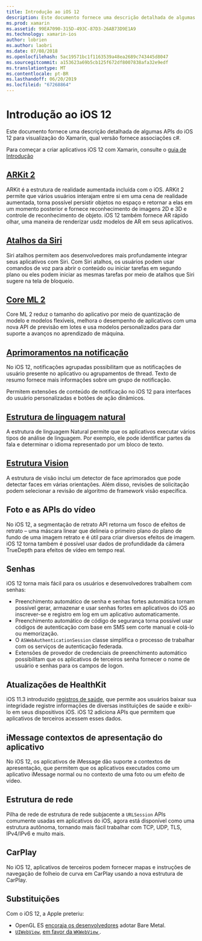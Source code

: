 ```yaml
---
title: Introdução ao iOS 12
description: Este documento fornece uma descrição detalhada de algumas APIs do iOS 12 para visualização do Xamarin, qual versão fornece associações c#.
ms.prod: xamarin
ms.assetid: 99EA7090-315D-493C-87D3-26AB73D9E1A9
ms.technology: xamarin-ios
author: lobrien
ms.author: laobri
ms.date: 07/08/2018
ms.openlocfilehash: 5ac19571bc1f1163539a48ea2689c743445d8047
ms.sourcegitcommit: a153623a69b5cb125f672df8007838afa32e9edf
ms.translationtype: MT
ms.contentlocale: pt-BR
ms.lasthandoff: 06/20/2019
ms.locfileid: "67268864"
---
```

# <a name="introduction-to-ios-12"></a>Introdução ao iOS 12

Este documento fornece uma descrição detalhada de algumas APIs do iOS 12 para visualização do Xamarin, qual versão fornece associações c#.

Para começar a criar aplicativos iOS 12 com Xamarin, consulte o [guia de Introdução](get-started.md)

## <a name="arkit-2arkit2md"></a>[ARKit 2](arkit2.md)

ARKit é a estrutura de realidade aumentada incluída com o iOS. ARKit 2 permite que vários usuários interajam entre si em uma cena de realidade aumentada, torna possível persistir objetos no espaço e retornar a elas em um momento posterior e fornece reconhecimento de imagens 2D e 3D e controle de reconhecimento de objeto. iOS 12 também fornece AR rápido olhar, uma maneira de renderizar usdz modelos de AR em seus aplicativos.

## <a name="siri-shortcutssiri-shortcutsmd"></a>[Atalhos da Siri](siri-shortcuts.md)

Siri atalhos permitem aos desenvolvedores mais profundamente integrar seus aplicativos com Siri. Com Siri atalhos, os usuários podem usar comandos de voz para abrir o conteúdo ou iniciar tarefas em segundo plano ou eles podem iniciar as mesmas tarefas por meio de atalhos que Siri sugere na tela de bloqueio.

## <a name="core-ml-2coremlmd"></a>[Core ML 2](coreml.md)

Core ML 2 reduz o tamanho do aplicativo por meio de quantização de modelo e modelos flexíveis, melhora o desempenho de aplicativos com uma nova API de previsão em lotes e usa modelos personalizados para dar suporte a avanços no aprendizado de máquina.

## <a name="notification-improvementsnotificationsindexmd"></a>[Aprimoramentos na notificação](notifications/index.md)

No iOS 12, notificações agrupadas possibilitam que as notificações de usuário presente no aplicativo ou agrupamentos de thread. Texto de resumo fornece mais informações sobre um grupo de notificação.

Permitem extensões de conteúdo de notificação no iOS 12 para interfaces do usuário personalizadas e botões de ação dinâmicos.

## <a name="natural-language-frameworknatural-languagemd"></a>[Estrutura de linguagem natural](natural-language.md)

A estrutura de linguagem Natural permite que os aplicativos executar vários tipos de análise de linguagem. Por exemplo, ele pode identificar partes da fala e determinar o idioma representado por um bloco de texto.

## <a name="vision-frameworkiosplatformintroduction-to-ios11visionmd"></a>[Estrutura Vision](~/ios/platform/introduction-to-ios11/vision.md)

A estrutura de visão inclui um detector de face aprimorados que pode detectar faces em várias orientações. Além disso, revisões de solicitação podem selecionar a revisão de algoritmo de framework visão específica.

## <a name="photo-and-video-apis"></a>Foto e as APIs do vídeo

No iOS 12, a segmentação de retrato API retorna um fosco de efeitos de retrato – uma máscara linear que delineia o primeiro plano do plano de fundo de uma imagem retrato e é útil para criar diversos efeitos de imagem. iOS 12 torna também é possível usar dados de profundidade da câmera TrueDepth para efeitos de vídeo em tempo real.

## <a name="passwords"></a>Senhas

iOS 12 torna mais fácil para os usuários e desenvolvedores trabalhem com senhas:

- Preenchimento automático de senha e senhas fortes automática tornam possível gerar, armazenar e usar senhas fortes em aplicativos do iOS ao inscrever-se e registro em log em um aplicativo automaticamente.
- Preenchimento automático de código de segurança torna possível usar códigos de autenticação com base em SMS sem corte manual e colá-lo ou memorização.
- O `ASWebAuthenticationSession` classe simplifica o processo de trabalhar com os serviços de autenticação federada.
- Extensões de provedor de credenciais de preenchimento automático possibilitam que os aplicativos de terceiros senha fornecer o nome de usuário e senhas para os campos de logon.

## <a name="healthkit-updates"></a>Atualizações de HealthKit

iOS 11.3 introduzido [registros de saúde](https://www.apple.com/healthcare/health-records/), que permite aos usuários baixar sua integridade registre informações de diversas instituições de saúde e exibi-lo em seus dispositivos iOS. iOS 12 adiciona APIs que permitem que aplicativos de terceiros acessem esses dados.

## <a name="imessage-app-presentation-contexts"></a>iMessage contextos de apresentação do aplicativo

No iOS 12, os aplicativos de iMessage dão suporte a contextos de apresentação, que permitem que os aplicativos executados como um aplicativo iMessage normal ou no contexto de uma foto ou um efeito de vídeo.

## <a name="network-framework"></a>Estrutura de rede

Pilha de rede de estrutura de rede subjacente a `URLSession` APIs comumente usadas em aplicativos do iOS, agora está disponível como uma estrutura autônoma, tornando mais fácil trabalhar com TCP, UDP, TLS, IPv4/IPv6 e muito mais.

## <a name="carplay"></a>CarPlay

No iOS 12, aplicativos de terceiros podem fornecer mapas e instruções de navegação de folheio de curva em CarPlay usando a nova estrutura de CarPlay.

## <a name="deprecations"></a>Substituições

Com o iOS 12, a Apple preteriu:

- OpenGL ES [encoraja os desenvolvedores](https://developer.apple.com/ios/whats-new/) adotar Bare Metal.
- [`UIWebView`](xref:UIKit.UIWebView), [em favor da `WKWebView` ](https://developer.apple.com/documentation/webkit/wkwebview?language=objc).
